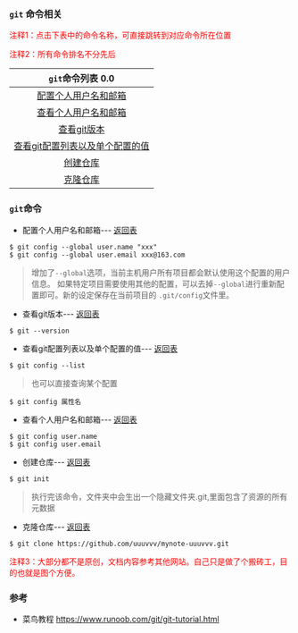 ### `git` 命令相关

<span style='color:red'>注释1：点击下表中的命令名称，可直接跳转到对应命令所在位置</span>
<p style='color:red'>注释2：所有命令排名不分先后</p>


|`git`命令列表 <span id='back'>0.0</span>|
|:-:|
|[配置个人用户名和邮箱](#1)|
|[查看个人用户名和邮箱](#4)|
|[查看git版本](#2)|
|[查看git配置列表以及单个配置的值](#3)|
|[创建仓库](#5)|
|[克隆仓库](#6)|

### `git`命令

- <span id='1'>配置个人用户名和邮箱</span>--- <span>[返回表](#back)</span>
```
$ git config --global user.name "xxx"
$ git config --global user.email xxx@163.com
```
> 增加了`--global`选项，当前主机用户所有项目都会默认使用这个配置的用户信息。
> 如果特定项目需要使用其他的配置，可以去掉`--global`进行重新配置即可。新的设定保存在当前项目的 `.git/config`文件里。

- <span id='2'>查看git版本</span>--- <span>[返回表](#back)</span>
```
$ git --version
```

- <span id='3'>查看git配置列表以及单个配置的值</span>--- <span>[返回表](#back)</span>
```
$ git config --list
```
> 也可以直接查询某个配置
```
$ git config 属性名
```

- <span id='4'>查看个人用户名和邮箱</span>--- <span>[返回表](#back)</span>
```
$ git config user.name
$ git config user.email
```

- <span id='5'>创建仓库</span>--- <span>[返回表](#back)</span>
```
$ git init
```
> 执行完该命令，文件夹中会生出一个隐藏文件夹.git,里面包含了资源的所有元数据

- <span id='6'>克隆仓库</span>--- <span>[返回表](#back)</span>
```
$ git clone https://github.com/uuuvvv/mynote-uuuvvv.git
```

<p style='color:red'>注释3：大部分都不是原创，文档内容参考其他网站。自己只是做了个搬砖工，目的也就是图个方便。</p>

### 参考
- 菜鸟教程 <https://www.runoob.com/git/git-tutorial.html>